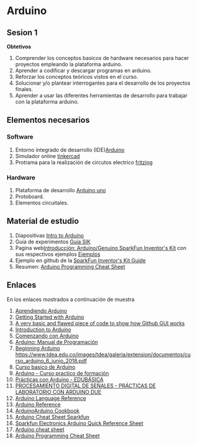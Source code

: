 # Arduino #

## Sesion 1 ##

**Obtetivos**
1. Comprender los conceptos basicos de hardware necesarios para hacer proyectos empleando la plataforma arduino.
2. Aprender a codificar y descargar programas en arduino.
3. Reforzar los conceptos teóricos vistos en el curso.
4. Solucionar y/o plantear interrogantes para el desarrollo de los proyectos finales.
5. Aprender a usar las diferentes herramientas de desarrollo para trabajar con la plataforma arduino.

## Elementos necesarios ##

### Software ###
1. Entorno integrado de desarrollo (IDE)[Arduino](https://www.arduino.cc/)
2. Simulador online [tinkercad](https://www.tinkercad.com/)
3. Protrama para la realización de circutos electrico [fritzing](https://fritzing.org/home/)

### Hardware ###
1. Plataforma de desarrollo [Arduino uno](https://store.arduino.cc/usa/arduino-uno-rev3)
2. Protoboard.
3. Elementos circuitales.

## Material de estudio ##

1. Diapositivas [Intro to Arduino](https://cdn.sparkfun.com/assets/3/9/d/9/e/Intro_to_Arduino_-_v30_1.pdf)
2. Guia de experimentos [Guía SIK](https://cdn.sparkfun.com/datasheets/Kits/Spanish_SIK_Guide%203.1v.pdf)
3. Pagina web[Introducción: Arduino/Genuino SparkFun Inventor's Kit](https://learn.sparkfun.com/tutorials/sik-experiment-guide-for-the-arduino-101genuino-101-board-spanish) con sus respectivos ejemplos [Ejemplos](https://cdn.sparkfun.com/assets/learn_tutorials/4/9/2/101_SIK_Guide_Code.zip) 
4. Ejemplo en github de la [SparkFun Inventor's Kit Guide](https://github.com/sparkfun/SIK-Guide-Code)
5. Resumen: [Arduino Programming Cheat Sheet](https://box.glgprograms.it/CorsoArduino2016/didattica/Arduino-CheatSheet.pdf)

## Enlaces ##

En los enlaces mostrados a continuación de muestra 

1. [Aprendiendo Arduino](https://aprendiendoarduino.wordpress.com/tag/esp32/)
2. [Getting Started with Arduino](http://cmuems.com/resources/getting_started_with_arduino.pdf)
3. [A very basic and flawed piece of code to show how Github GUI works](https://github.com/sparkfun/Github_Tutorial)
4. [Introduction to Arduino](https://www.introtoarduino.com/downloads/IntroArduinoBook.pdf)
5. [Comenzando con Arduino](http://www.uca.es/recursos/doc/Unidades/Unidad_Innovacion/Innovacion_Docente/ANEXOS_2011_2012/22232441_310201212102.pdf)
6. [Arduino: Manual de Programación](https://arduinobot.pbworks.com/f/Manual+Programacion+Arduino.pdf)
7. [Beginning Arduino](https://www.elecrow.com/download/[Beginning.Arduino].Michael.McRoberts.pdf)
https://www.tdea.edu.co/images/tdea/galeria/extension/documentos/curso_arduino_6_junio_2018.pdf
8. [Curso basico de Arduino](https://www.wittronics.com.mx/wp-content/uploads/2018/08/Curso-de-Arduino-Basico-1ra-Edicion-Saenz-Flores-Misael.pdf)
9. [Arduino - Curso practico de formación](http://cienciesvirtuals.com/wp-content/uploads/2016/11/Arduino_Curso_Practico_de_Formacion.pdf)
10. [Prácticas con Arduino - EDUBÁSICA](https://electronicafiuv.files.wordpress.com/2014/03/practicasconarduino2.pdf)
11. [PROCESAMIENTO DIGITAL DE SEÑALES - PRÁCTICAS DE LABORATORIO CON ARDUINO DUE](http://galia.fc.uaslp.mx/~ducd/cursos/DSP/Arduino_DUE_Enero2016.pdf)
12. [Arduino Language Reference](https://www.arduino.cc/reference/en/)
13. [Arduino Reference](https://www.ele.uri.edu/courses/ele205/ELE205Lab/ELE205_Lab_files/Arduino%20-%20Reference.pdf)
14. [ArduinoArduino Cookbook](http://www.realtechsupport.org/UB/CM/texts/ArduinoArduino.Cookbook.pdf)
15. [Arduino Cheat Sheet Sparkfun](https://dlnmh9ip6v2uc.cloudfront.net/learn/materials/8/Arduino_Cheat_Sheet.pdf)
16. [Sparkfun Electronics	Arduino	Quick	Reference	Sheet](https://cdn.sparkfun.com/assets/learn_tutorials/2/6/7/Arduino_Cheatsheet_DigitalSandbox.pdf)
17. [Arduino cheat sheet](http://www.cheat-sheets.org/saved-copy/Arduino-cheat-sheet-v02c.pdf)
18. [Arduino Programming Cheat Sheet](https://box.glgprograms.it/CorsoArduino2016/didattica/Arduino-CheatSheet.pdf)
